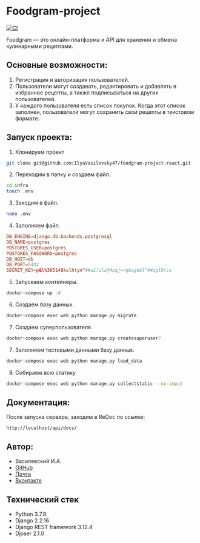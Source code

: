 # Foodgram-project

[![CI](https://github.com/IlyaVasilevsky47/foodgram-project-react/actions/workflows/main.yml/badge.svg?branch=master)](https://github.com/IlyaVasilevsky47/foodgram-project-react/actions/workflows/main.yml)

Foodgram — это онлайн-платформа и API для хранения и обмена кулинарными рецептами.

## Основные возможности:
1. Регистрация и авторизация пользователей.
2. Пользователи могут создавать, редактировать и добавлять в избранное рецепты, а также подписываться на других пользователей.
3. У каждого пользователя есть список покупок. Когда этот список заполнен, пользователи могут сохранить свои рецепты в текстовом формате.

## Запуск проекта:
1. Клонируем проект
```bash
git clone git@github.com:IlyaVasilevsky47/foodgram-project-react.git
```
2. Переходим в папку и создаем файл.
```bash
cd infra
touch .env
```
3. Заходим в файл.
```bash
nano .env
```
4. Заполняем файл.
```conf
DB_ENGINE=django.db.backends.postgresql
DB_NAME=postgres
POSTGRES_USER=postgres
POSTGRES_PASSWORD=postgres
DB_HOST=db
DB_PORT=5432
SECRET_KEY=p&l%385148kslhtyn^##a1)ilz@4zqj=rq&agdol^##zgl9(vs
```
5. Запускаем контейнеры.
```bash
docker-compose up -d
```
6. Создаем базу данных.
```bash
docker-compose exec web python manage.py migrate
```
7. Создаем суперпользователя.
```bash
docker-compose exec web python manage.py createsuperuser?
```
7. Заполняем тестовыми данными базу данных.
```bash
docker-compose exec web python manage.py load_data
```
9. Собираем всю статику.
```bash
docker-compose exec web python manage.py collectstatic --no-input
```

## Документация:
После запуска сервера, заходим в ReDoc по ссылке:
```url
http://localhost/api/docs/
```

## Автор:
- Василевский И.А.
- [GitHub](https://github.com/IlyaVasilevsky47)
- [Почта](vasilevskijila047@gmail.com)
- [Вконтакте](https://vk.com/ilya.vasilevskiy47)

## Технический стек
- Python 3.7.9
- Django 2.2.16
- Django REST framework 3.12.4
- Djoser 2.1.0
